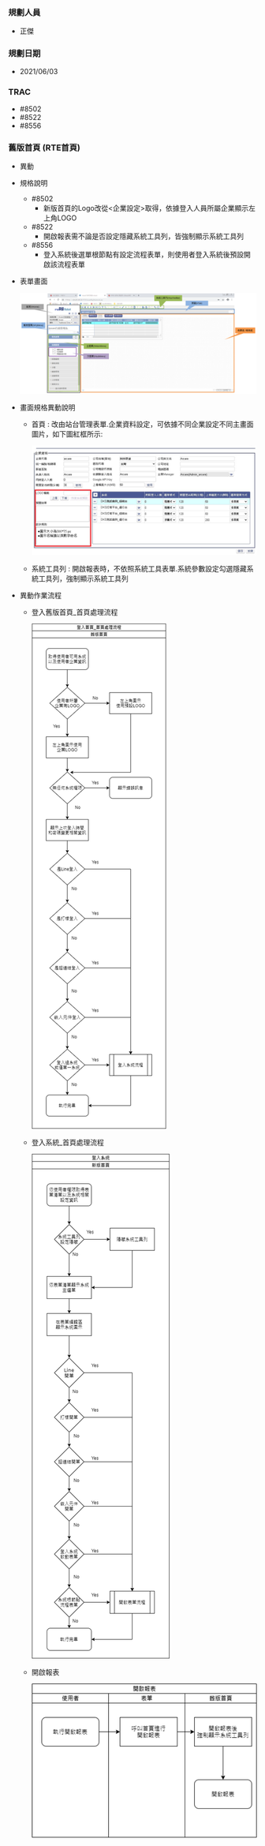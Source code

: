 ### <div id="user">規劃人員</div>
* 正傑

### <div id="updatedate">規劃日期</div>
* 2021/06/03

### <div id="trac">TRAC</div>
* #8502
* #8522
* #8556

### <div id="brainworknew">舊版首頁 <path>(RTE首頁)</path></div>
* 異動
* 規格說明
    * #8502
        * 新版首頁的Logo改從<企業設定>取得，依據登入人員所屬企業顯示左上角LOGO
    * #8522
        * 開啟報表需不論是否設定隱藏系統工具列，皆強制顯示系統工具列
    * #8556
        * 登入系統後選單根節點有設定流程表單，則使用者登入系統後預設開啟該流程表單

* 表單畫面

    ![舊版首頁畫面]
   
* 畫面規格異動說明
    * 首頁 : 改由站台管理表單.企業資料設定，可依據不同企業設定不同主畫面圖片，如下圖紅框所示:

        ![企業資料設定LOGO]
    
    * 系統工具列 : 開啟報表時，不依照系統工具表單.系統參數設定勾選隱藏系統工具列，強制顯示系統工具列

* 異動作業流程
    * 登入舊版首頁_首頁處理流程

        ![登入舊版首頁]
    
   * 登入系統_首頁處理流程

        ![登入系統]
        
    * 開啟報表

        ![開啟報表]

[舊版首頁畫面]:attachment/brainworkold.png "舊版首頁畫面"
[企業資料設定LOGO]:attachment/enterprisedata_updatelogo.png "企業資料設定LOGO"
[登入舊版首頁]:attachment/loginhomepageold.png "登入舊版首頁"
[登入系統]:attachment/loginsystemold.png "登入系統"
[開啟報表]:attachment/openreportold.png "開啟報表"
